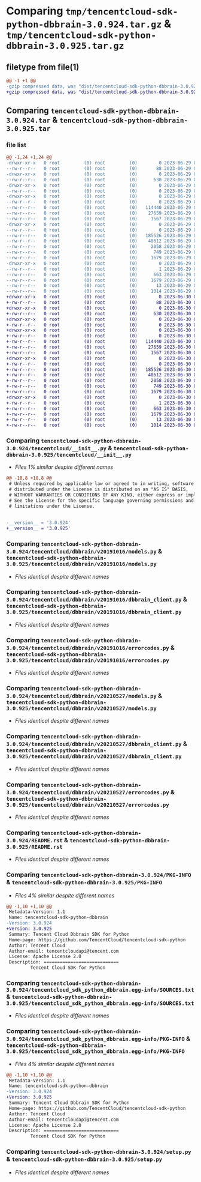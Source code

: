 # Comparing `tmp/tencentcloud-sdk-python-dbbrain-3.0.924.tar.gz` & `tmp/tencentcloud-sdk-python-dbbrain-3.0.925.tar.gz`

## filetype from file(1)

```diff
@@ -1 +1 @@
-gzip compressed data, was "dist/tencentcloud-sdk-python-dbbrain-3.0.924.tar", last modified: Thu Jun 29 00:28:58 2023, max compression
+gzip compressed data, was "dist/tencentcloud-sdk-python-dbbrain-3.0.925.tar", last modified: Fri Jun 30 02:05:31 2023, max compression
```

## Comparing `tencentcloud-sdk-python-dbbrain-3.0.924.tar` & `tencentcloud-sdk-python-dbbrain-3.0.925.tar`

### file list

```diff
@@ -1,24 +1,24 @@
-drwxr-xr-x   0 root         (0) root         (0)        0 2023-06-29 00:28:58.000000 tencentcloud-sdk-python-dbbrain-3.0.924/
--rw-r--r--   0 root         (0) root         (0)       88 2023-06-29 00:28:58.000000 tencentcloud-sdk-python-dbbrain-3.0.924/setup.cfg
-drwxr-xr-x   0 root         (0) root         (0)        0 2023-06-29 00:28:58.000000 tencentcloud-sdk-python-dbbrain-3.0.924/tencentcloud/
--rw-r--r--   0 root         (0) root         (0)      630 2023-06-29 00:28:58.000000 tencentcloud-sdk-python-dbbrain-3.0.924/tencentcloud/__init__.py
-drwxr-xr-x   0 root         (0) root         (0)        0 2023-06-29 00:28:58.000000 tencentcloud-sdk-python-dbbrain-3.0.924/tencentcloud/dbbrain/
--rw-r--r--   0 root         (0) root         (0)        0 2023-06-29 00:28:58.000000 tencentcloud-sdk-python-dbbrain-3.0.924/tencentcloud/dbbrain/__init__.py
-drwxr-xr-x   0 root         (0) root         (0)        0 2023-06-29 00:28:58.000000 tencentcloud-sdk-python-dbbrain-3.0.924/tencentcloud/dbbrain/v20191016/
--rw-r--r--   0 root         (0) root         (0)        0 2023-06-29 00:28:58.000000 tencentcloud-sdk-python-dbbrain-3.0.924/tencentcloud/dbbrain/v20191016/__init__.py
--rw-r--r--   0 root         (0) root         (0)   114440 2023-06-29 00:28:58.000000 tencentcloud-sdk-python-dbbrain-3.0.924/tencentcloud/dbbrain/v20191016/models.py
--rw-r--r--   0 root         (0) root         (0)    27659 2023-06-29 00:28:58.000000 tencentcloud-sdk-python-dbbrain-3.0.924/tencentcloud/dbbrain/v20191016/dbbrain_client.py
--rw-r--r--   0 root         (0) root         (0)     1567 2023-06-29 00:28:58.000000 tencentcloud-sdk-python-dbbrain-3.0.924/tencentcloud/dbbrain/v20191016/errorcodes.py
-drwxr-xr-x   0 root         (0) root         (0)        0 2023-06-29 00:28:58.000000 tencentcloud-sdk-python-dbbrain-3.0.924/tencentcloud/dbbrain/v20210527/
--rw-r--r--   0 root         (0) root         (0)        0 2023-06-29 00:28:58.000000 tencentcloud-sdk-python-dbbrain-3.0.924/tencentcloud/dbbrain/v20210527/__init__.py
--rw-r--r--   0 root         (0) root         (0)   185526 2023-06-29 00:28:58.000000 tencentcloud-sdk-python-dbbrain-3.0.924/tencentcloud/dbbrain/v20210527/models.py
--rw-r--r--   0 root         (0) root         (0)    48612 2023-06-29 00:28:58.000000 tencentcloud-sdk-python-dbbrain-3.0.924/tencentcloud/dbbrain/v20210527/dbbrain_client.py
--rw-r--r--   0 root         (0) root         (0)     2058 2023-06-29 00:28:58.000000 tencentcloud-sdk-python-dbbrain-3.0.924/tencentcloud/dbbrain/v20210527/errorcodes.py
--rw-r--r--   0 root         (0) root         (0)      749 2023-06-29 00:28:58.000000 tencentcloud-sdk-python-dbbrain-3.0.924/README.rst
--rw-r--r--   0 root         (0) root         (0)     1679 2023-06-29 00:28:58.000000 tencentcloud-sdk-python-dbbrain-3.0.924/PKG-INFO
-drwxr-xr-x   0 root         (0) root         (0)        0 2023-06-29 00:28:58.000000 tencentcloud-sdk-python-dbbrain-3.0.924/tencentcloud_sdk_python_dbbrain.egg-info/
--rw-r--r--   0 root         (0) root         (0)        1 2023-06-29 00:28:58.000000 tencentcloud-sdk-python-dbbrain-3.0.924/tencentcloud_sdk_python_dbbrain.egg-info/dependency_links.txt
--rw-r--r--   0 root         (0) root         (0)      663 2023-06-29 00:28:58.000000 tencentcloud-sdk-python-dbbrain-3.0.924/tencentcloud_sdk_python_dbbrain.egg-info/SOURCES.txt
--rw-r--r--   0 root         (0) root         (0)     1679 2023-06-29 00:28:58.000000 tencentcloud-sdk-python-dbbrain-3.0.924/tencentcloud_sdk_python_dbbrain.egg-info/PKG-INFO
--rw-r--r--   0 root         (0) root         (0)       13 2023-06-29 00:28:58.000000 tencentcloud-sdk-python-dbbrain-3.0.924/tencentcloud_sdk_python_dbbrain.egg-info/top_level.txt
--rw-r--r--   0 root         (0) root         (0)     1014 2023-06-29 00:28:58.000000 tencentcloud-sdk-python-dbbrain-3.0.924/setup.py
+drwxr-xr-x   0 root         (0) root         (0)        0 2023-06-30 02:05:31.000000 tencentcloud-sdk-python-dbbrain-3.0.925/
+-rw-r--r--   0 root         (0) root         (0)       88 2023-06-30 02:05:31.000000 tencentcloud-sdk-python-dbbrain-3.0.925/setup.cfg
+drwxr-xr-x   0 root         (0) root         (0)        0 2023-06-30 02:05:31.000000 tencentcloud-sdk-python-dbbrain-3.0.925/tencentcloud/
+-rw-r--r--   0 root         (0) root         (0)      630 2023-06-30 02:05:31.000000 tencentcloud-sdk-python-dbbrain-3.0.925/tencentcloud/__init__.py
+drwxr-xr-x   0 root         (0) root         (0)        0 2023-06-30 02:05:31.000000 tencentcloud-sdk-python-dbbrain-3.0.925/tencentcloud/dbbrain/
+-rw-r--r--   0 root         (0) root         (0)        0 2023-06-30 02:05:31.000000 tencentcloud-sdk-python-dbbrain-3.0.925/tencentcloud/dbbrain/__init__.py
+drwxr-xr-x   0 root         (0) root         (0)        0 2023-06-30 02:05:31.000000 tencentcloud-sdk-python-dbbrain-3.0.925/tencentcloud/dbbrain/v20191016/
+-rw-r--r--   0 root         (0) root         (0)        0 2023-06-30 02:05:31.000000 tencentcloud-sdk-python-dbbrain-3.0.925/tencentcloud/dbbrain/v20191016/__init__.py
+-rw-r--r--   0 root         (0) root         (0)   114440 2023-06-30 02:05:31.000000 tencentcloud-sdk-python-dbbrain-3.0.925/tencentcloud/dbbrain/v20191016/models.py
+-rw-r--r--   0 root         (0) root         (0)    27659 2023-06-30 02:05:31.000000 tencentcloud-sdk-python-dbbrain-3.0.925/tencentcloud/dbbrain/v20191016/dbbrain_client.py
+-rw-r--r--   0 root         (0) root         (0)     1567 2023-06-30 02:05:31.000000 tencentcloud-sdk-python-dbbrain-3.0.925/tencentcloud/dbbrain/v20191016/errorcodes.py
+drwxr-xr-x   0 root         (0) root         (0)        0 2023-06-30 02:05:31.000000 tencentcloud-sdk-python-dbbrain-3.0.925/tencentcloud/dbbrain/v20210527/
+-rw-r--r--   0 root         (0) root         (0)        0 2023-06-30 02:05:31.000000 tencentcloud-sdk-python-dbbrain-3.0.925/tencentcloud/dbbrain/v20210527/__init__.py
+-rw-r--r--   0 root         (0) root         (0)   185526 2023-06-30 02:05:31.000000 tencentcloud-sdk-python-dbbrain-3.0.925/tencentcloud/dbbrain/v20210527/models.py
+-rw-r--r--   0 root         (0) root         (0)    48612 2023-06-30 02:05:31.000000 tencentcloud-sdk-python-dbbrain-3.0.925/tencentcloud/dbbrain/v20210527/dbbrain_client.py
+-rw-r--r--   0 root         (0) root         (0)     2058 2023-06-30 02:05:31.000000 tencentcloud-sdk-python-dbbrain-3.0.925/tencentcloud/dbbrain/v20210527/errorcodes.py
+-rw-r--r--   0 root         (0) root         (0)      749 2023-06-30 02:05:31.000000 tencentcloud-sdk-python-dbbrain-3.0.925/README.rst
+-rw-r--r--   0 root         (0) root         (0)     1679 2023-06-30 02:05:31.000000 tencentcloud-sdk-python-dbbrain-3.0.925/PKG-INFO
+drwxr-xr-x   0 root         (0) root         (0)        0 2023-06-30 02:05:31.000000 tencentcloud-sdk-python-dbbrain-3.0.925/tencentcloud_sdk_python_dbbrain.egg-info/
+-rw-r--r--   0 root         (0) root         (0)        1 2023-06-30 02:05:31.000000 tencentcloud-sdk-python-dbbrain-3.0.925/tencentcloud_sdk_python_dbbrain.egg-info/dependency_links.txt
+-rw-r--r--   0 root         (0) root         (0)      663 2023-06-30 02:05:31.000000 tencentcloud-sdk-python-dbbrain-3.0.925/tencentcloud_sdk_python_dbbrain.egg-info/SOURCES.txt
+-rw-r--r--   0 root         (0) root         (0)     1679 2023-06-30 02:05:31.000000 tencentcloud-sdk-python-dbbrain-3.0.925/tencentcloud_sdk_python_dbbrain.egg-info/PKG-INFO
+-rw-r--r--   0 root         (0) root         (0)       13 2023-06-30 02:05:31.000000 tencentcloud-sdk-python-dbbrain-3.0.925/tencentcloud_sdk_python_dbbrain.egg-info/top_level.txt
+-rw-r--r--   0 root         (0) root         (0)     1014 2023-06-30 02:05:31.000000 tencentcloud-sdk-python-dbbrain-3.0.925/setup.py
```

### Comparing `tencentcloud-sdk-python-dbbrain-3.0.924/tencentcloud/__init__.py` & `tencentcloud-sdk-python-dbbrain-3.0.925/tencentcloud/__init__.py`

 * *Files 1% similar despite different names*

```diff
@@ -10,8 +10,8 @@
 # Unless required by applicable law or agreed to in writing, software
 # distributed under the License is distributed on an "AS IS" BASIS,
 # WITHOUT WARRANTIES OR CONDITIONS OF ANY KIND, either express or implied.
 # See the License for the specific language governing permissions and
 # limitations under the License.
 
 
-__version__ = '3.0.924'
+__version__ = '3.0.925'
```

### Comparing `tencentcloud-sdk-python-dbbrain-3.0.924/tencentcloud/dbbrain/v20191016/models.py` & `tencentcloud-sdk-python-dbbrain-3.0.925/tencentcloud/dbbrain/v20191016/models.py`

 * *Files identical despite different names*

### Comparing `tencentcloud-sdk-python-dbbrain-3.0.924/tencentcloud/dbbrain/v20191016/dbbrain_client.py` & `tencentcloud-sdk-python-dbbrain-3.0.925/tencentcloud/dbbrain/v20191016/dbbrain_client.py`

 * *Files identical despite different names*

### Comparing `tencentcloud-sdk-python-dbbrain-3.0.924/tencentcloud/dbbrain/v20191016/errorcodes.py` & `tencentcloud-sdk-python-dbbrain-3.0.925/tencentcloud/dbbrain/v20191016/errorcodes.py`

 * *Files identical despite different names*

### Comparing `tencentcloud-sdk-python-dbbrain-3.0.924/tencentcloud/dbbrain/v20210527/models.py` & `tencentcloud-sdk-python-dbbrain-3.0.925/tencentcloud/dbbrain/v20210527/models.py`

 * *Files identical despite different names*

### Comparing `tencentcloud-sdk-python-dbbrain-3.0.924/tencentcloud/dbbrain/v20210527/dbbrain_client.py` & `tencentcloud-sdk-python-dbbrain-3.0.925/tencentcloud/dbbrain/v20210527/dbbrain_client.py`

 * *Files identical despite different names*

### Comparing `tencentcloud-sdk-python-dbbrain-3.0.924/tencentcloud/dbbrain/v20210527/errorcodes.py` & `tencentcloud-sdk-python-dbbrain-3.0.925/tencentcloud/dbbrain/v20210527/errorcodes.py`

 * *Files identical despite different names*

### Comparing `tencentcloud-sdk-python-dbbrain-3.0.924/README.rst` & `tencentcloud-sdk-python-dbbrain-3.0.925/README.rst`

 * *Files identical despite different names*

### Comparing `tencentcloud-sdk-python-dbbrain-3.0.924/PKG-INFO` & `tencentcloud-sdk-python-dbbrain-3.0.925/PKG-INFO`

 * *Files 4% similar despite different names*

```diff
@@ -1,10 +1,10 @@
 Metadata-Version: 1.1
 Name: tencentcloud-sdk-python-dbbrain
-Version: 3.0.924
+Version: 3.0.925
 Summary: Tencent Cloud Dbbrain SDK for Python
 Home-page: https://github.com/TencentCloud/tencentcloud-sdk-python
 Author: Tencent Cloud
 Author-email: tencentcloudapi@tencent.com
 License: Apache License 2.0
 Description: ============================
         Tencent Cloud SDK for Python
```

### Comparing `tencentcloud-sdk-python-dbbrain-3.0.924/tencentcloud_sdk_python_dbbrain.egg-info/SOURCES.txt` & `tencentcloud-sdk-python-dbbrain-3.0.925/tencentcloud_sdk_python_dbbrain.egg-info/SOURCES.txt`

 * *Files identical despite different names*

### Comparing `tencentcloud-sdk-python-dbbrain-3.0.924/tencentcloud_sdk_python_dbbrain.egg-info/PKG-INFO` & `tencentcloud-sdk-python-dbbrain-3.0.925/tencentcloud_sdk_python_dbbrain.egg-info/PKG-INFO`

 * *Files 4% similar despite different names*

```diff
@@ -1,10 +1,10 @@
 Metadata-Version: 1.1
 Name: tencentcloud-sdk-python-dbbrain
-Version: 3.0.924
+Version: 3.0.925
 Summary: Tencent Cloud Dbbrain SDK for Python
 Home-page: https://github.com/TencentCloud/tencentcloud-sdk-python
 Author: Tencent Cloud
 Author-email: tencentcloudapi@tencent.com
 License: Apache License 2.0
 Description: ============================
         Tencent Cloud SDK for Python
```

### Comparing `tencentcloud-sdk-python-dbbrain-3.0.924/setup.py` & `tencentcloud-sdk-python-dbbrain-3.0.925/setup.py`

 * *Files identical despite different names*

